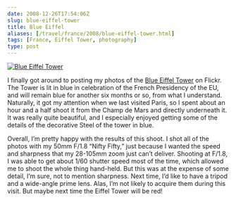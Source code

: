 ```yaml
--- 
date: 2008-12-26T17:54:06Z
slug: blue-eiffel-tower
title: Blue Eiffel
aliases: [/travel/france/2008/blue-eiffel-tower.html]
tags: [France, Eiffel Tower, photography]
type: post
---
```


<a href="https://www.flickr.com/photos/theory/3138733614/in/set-72157611621954549/" title="Blue Eiffel"><img src="https://farm4.static.flickr.com/3114/3138733614_1c773a6f1d.jpg?v=1232254905" class="left" alt="Blue Eiffel Tower"/></a>

<p>I finally got around to posting my photos of the <a href="https://www.flickr.com/photos/theory/sets/72157611621954549/" title="“Blue Eiffel” on Flickr">Blue Eiffel Tower</a> on Flickr. The Tower is lit in blue in celebration of the French Presidency of the EU, and will remain blue for another six months or so, from what I understand. Naturally, it got my attention when we last visited Paris, so I spent about an hour and a half shoot it from the Champ de Mars and directly underneath it. It was really quite beautiful, and I especially enjoyed getting some of the details of the decorative Steel of the tower in blue.</p>

<p>Overall, I’m pretty happy with the results of this shoot. I shot all of the photos with my 50mm F/1.8 “Nifty Fifty,” just because I wanted the speed and sharpness that my 28-105mm zoom just can’t deliver. Shooting at F/1.8, I was able to get about 1/60 shutter speed most of the time, which allowed me to shoot the whole thing hand-held. But this was at the expense of some detail, I’m sure, not to mention sharpness. Next time, I’d like to have a tripod and a wide-angle prime lens. Alas, I’m not likely to acquire them during this visit. But maybe next time the Eiffel Tower will be red!</p>
